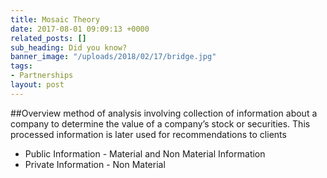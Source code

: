 ```yaml
---
title: Mosaic Theory
date: 2017-08-01 09:09:13 +0000
related_posts: []
sub_heading: Did you know?
banner_image: "/uploads/2018/02/17/bridge.jpg"
tags:
- Partnerships
layout: post
---
```

##Overview
method of analysis involving collection of information about a company to determine the value of a company’s stock or securities. This processed information is later used for recommendations to clients

- Public Information - Material and Non Material Information
- Private Information - Non Material
